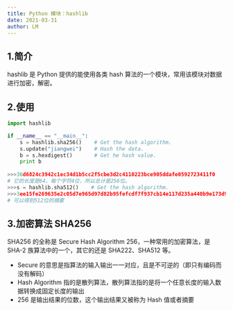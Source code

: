 ```yaml
---
title: Python 模块：hashlib
date: 2021-03-31
author: LM
---
```


## 1.简介

hashlib 是 Python 提供的能使用各类 hash 算法的一个模块，常用该模块对数据进行加密，解密。

## 2.使用

```python
import hashlib

if __name__ == "__main__":
    s = hashlib.sha256()    # Get the hash algorithm.
    s.update("jiangwei")    # Hash the data.
    b = s.hexdigest()       # Get he hash value.
    print b
    
>>>36d6824c3942c1ec34d1b5cc2f5cbe3d2c4110223bce905ddafe0592723411f0
# 它的长度是64，每个字符4位，所以总计是256位。
>>>s = hashlib.sha512()    # Get the hash algorithm.
>>>3ee15fe269635e2c05d7e965d97d82b95fefcdf7f937cb14e117d235a440b9e173d90f3c669a5dce21d6b8a20ff2376172d171d0c9d9b1f2670d39aefaab7a10
# 可以得到512位的摘要
```

## 3.加密算法 SHA256

SHA256 的全称是 Secure Hash Algorithm 256，一种常用的加密算法，是 SHA-2 族算法中的一个，其它的还是 SHA222、SHA512 等。

- Secure 的意思是指算法的输入输出一一对应，且是不可逆的（即只有编码而没有解码）
- Hash Algorithm 指的是散列算法，散列算法指的是将一个任意长度的输入数据转换成固定长度的输出
- 256 是输出结果的位数，这个输出结果又被称为 Hash 值或者摘要